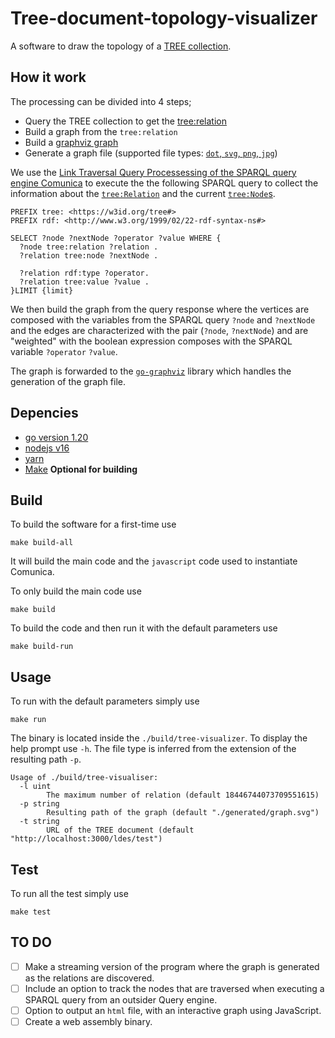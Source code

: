 # Tree-document-topology-visualizer

A software to draw the topology of a [TREE collection](https://treecg.github.io/specification/).


## How it work
The processing can be divided into 4 steps;
- Query the TREE collection to get the [tree:relation](https://treecg.github.io/specification/#Relation)
- Build a graph from the `tree:relation`
- Build a [graphviz graph](https://graphviz.org/)
- Generate a graph file (supported file types: [`dot`, `svg`, `png`, `jpg`](https://github.com/goccy/go-graphviz))

We use the [Link Traversal Query Processessing of the SPARQL query engine Comunica](https://github.com/comunica/comunica-feature-link-traversal) 
to execute the the following SPARQL query to collect the information about the [`tree:Relation`](https://treecg.github.io/specification/#Node) 
and the current [`tree:Node`s](https://treecg.github.io/specification/#Relation).

```sparql
PREFIX tree: <https://w3id.org/tree#>
PREFIX rdf: <http://www.w3.org/1999/02/22-rdf-syntax-ns#>

SELECT ?node ?nextNode ?operator ?value WHERE {
  ?node tree:relation ?relation .
  ?relation tree:node ?nextNode .
  
  ?relation rdf:type ?operator.
  ?relation tree:value ?value .
}LIMIT {limit}
```
We then build the graph from the query response where the vertices are composed with the variables from the SPARQL query `?node` and `?nextNode` and the edges are characterized with the pair (`?node`, `?nextNode`) and are "weighted" with the boolean expression composes with the SPARQL variable `?operator` `?value`.

The graph is forwarded to the [`go-graphviz`](https://github.com/goccy/go-graphviz) library which handles the generation of the graph file.

## Depencies
- [go version 1.20](https://go.dev/dl/)
- [nodejs v16](https://nodejs.org/en)
- [yarn](https://yarnpkg.com/getting-started/install/)
- [Make](https://www.gnu.org/software/make/) __Optional for building__


## Build
To build the software for a first-time use

`make build-all`

It will build the main code and the `javascript` code used to instantiate Comunica.

To only build the main code use

`make build`

To build the code and then run it with the default parameters use

`make build-run`

## Usage

To run with the default parameters simply use

`make run`

The binary is located inside the `./build/tree-visualizer`.
To display the help prompt use `-h`.
The file type is inferred from the extension of the resulting path `-p`.

```
Usage of ./build/tree-visualiser:
  -l uint
        The maximum number of relation (default 18446744073709551615)
  -p string
        Resulting path of the graph (default "./generated/graph.svg")
  -t string
        URL of the TREE document (default "http://localhost:3000/ldes/test")

```
## Test
To run all the test simply use

`make test`

## TO DO

- [ ] Make a streaming version of the program where the graph is generated as the relations are discovered.
- [ ] Include an option to track the nodes that are traversed when executing a SPARQL query from an outsider Query engine.
- [ ] Option to output an `html` file, with an interactive graph using JavaScript.
- [ ] Create a web assembly binary.
